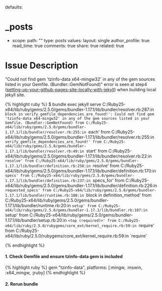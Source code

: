 defaults:
  # _posts
  - scope:
      path: ""
      type: posts
    values:
      layout: single
      author_profile: true
      read_time: true
      comments: true
      share: true
      related: true
      
# Issue Description #

"Could not find gem 'tzinfo-data x64-mingw32' in any of the gem sources listed in your Gemfile. (Bundler::GemNotFound)" error is seen at step4 (<a href="https://help.github.com/articles/setting-up-your-github-pages-site-locally-with-jekyll/#step-4-build-your-local-jekyll-site/">setting-up-your-github-pages-site-locally-with-jekyll</a>) when building local jekyll site.

{% highlight ruby %}
$ bundle exec jekyll serve
C:/Ruby25-x64/lib/ruby/gems/2.5.0/gems/bundler-1.17.1/lib/bundler/resolver.rb:287:in `block in verify_gemfile_dependencies_are_found!': Could not find gem 'tzinfo-data x64-mingw32' in any of the gem sources listed in your Gemfile. (Bundler::GemNotFound)
        from C:/Ruby25-x64/lib/ruby/gems/2.5.0/gems/bundler-1.17.1/lib/bundler/resolver.rb:255:in `each'
        from C:/Ruby25-x64/lib/ruby/gems/2.5.0/gems/bundler-1.17.1/lib/bundler/resolver.rb:255:in `verify_gemfile_dependencies_are_found!'
        from C:/Ruby25-x64/lib/ruby/gems/2.5.0/gems/bundler-1.17.1/lib/bundler/resolver.rb:49:in `start'
        from C:/Ruby25-x64/lib/ruby/gems/2.5.0/gems/bundler-1.17.1/lib/bundler/resolver.rb:22:in `resolve'
        from C:/Ruby25-x64/lib/ruby/gems/2.5.0/gems/bundler-1.17.1/lib/bundler/definition.rb:258:in `resolve'
        from C:/Ruby25-x64/lib/ruby/gems/2.5.0/gems/bundler-1.17.1/lib/bundler/definition.rb:170:in `specs'
        from C:/Ruby25-x64/lib/ruby/gems/2.5.0/gems/bundler-1.17.1/lib/bundler/definition.rb:237:in `specs_for'
        from C:/Ruby25-x64/lib/ruby/gems/2.5.0/gems/bundler-1.17.1/lib/bundler/definition.rb:226:in `requested_specs'
        from C:/Ruby25-x64/lib/ruby/gems/2.5.0/gems/bundler-1.17.1/lib/bundler/runtime.rb:108:in `block in definition_method'
        from C:/Ruby25-x64/lib/ruby/gems/2.5.0/gems/bundler-1.17.1/lib/bundler/runtime.rb:20:in `setup'
        from C:/Ruby25-x64/lib/ruby/gems/2.5.0/gems/bundler-1.17.1/lib/bundler.rb:107:in `setup'
        from C:/Ruby25-x64/lib/ruby/gems/2.5.0/gems/bundler-1.17.1/lib/bundler/setup.rb:20:in `<top (required)>'
        from C:/Ruby25-x64/lib/ruby/2.5.0/rubygems/core_ext/kernel_require.rb:59:in `require'
        from C:/Ruby25-x64/lib/ruby/2.5.0/rubygems/core_ext/kernel_require.rb:59:in `require'

{% endhighlight %}

#### 1. Check Gemfile and ensure tzinfo-data gem is included ####

{% highlight ruby %}
gem "tzinfo-data", platforms: [:mingw, :mswin, :x64_mingw, :jruby]
{% endhighlight %}

#### 2. Rerun bundle ####
      
      
